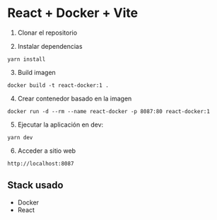 # React + Docker + Vite

1. Clonar el repositorio

2. Instalar dependencias
```
yarn install
```

3. Build imagen
```
docker build -t react-docker:1 .     
```

4. Crear contenedor basado en la imagen
```
docker run -d --rm --name react-docker -p 8087:80 react-docker:1
```

5. Ejecutar la aplicación en dev:
```
yarn dev
```

6. Acceder a sitio web
```
http://localhost:8087
```

## Stack usado
* Docker
* React